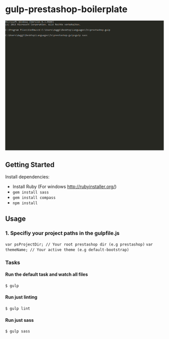 # gulp-prestashop-boilerplate
![gulp sass build process](https://raw.githubusercontent.com/StarpTech/gulp-prestashop/master/prestashop-sass.gif)
## Getting Started

Install dependencies:

+ Install Ruby (For windows http://rubyinstaller.org/)
+ ```gem install sass```
+ ```gem install compass```
+ ```npm install```

## Usage

### 1. Specifiy your project paths in the gulpfile.js
```var psProjectDir; // Your root prestashop dir (e.g prestashop)```
```var themeName; // Your active theme (e.g default-bootstrap)```

### Tasks

#### Run the default task and watch all files
```bash
$ gulp
```

#### Run just linting
```bash
$ gulp lint
```

#### Run just sass
```bash
$ gulp sass
```
